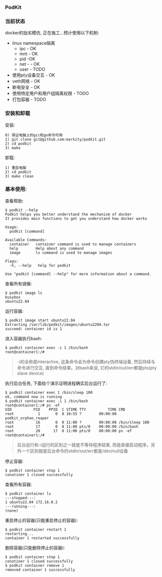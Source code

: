 ### PodKit

### 当前状态

docker的拙劣模仿, 正在施工...预计使用以下机制:

- linux namespace隔离
    - ipc - OK
    - mnt - OK
    - pid -OK
    - net - - OK
    - user - TODO
- 使用pty设备交互 - OK
- veth网络 - OK
- 断电安全 - OK
- 使用特定用户和用户组隔离权限 - TODO
- 打包容器 - TODO

### 安装和卸载

安装:

```
0) 保证电脑上的gcc和go命令可用
1) git clone git@github.com:markity/podkit.git
2) cd podkit
3) make
```

卸载:

```
1) 重启电脑
2) cd podkit
3) make clean
```

### 基本使用:

查看帮助:

```
$ podkit --help
Podkit helps you better understand the mechanism of docker
It provides main functions to get you understand how docker works

Usage:
  podkit [command]

Available Commands:
  container   container command is used to manage containers
  help        Help about any command
  image       ls command is used to manage images

Flags:
  -h, --help   help for podkit

Use "podkit [command] --help" for more information about a command.
```

查看所有镜像:

```
$ podkit image ls
busybox
ubuntu22.04
```

运行容器:

```
$ podkit image start ubuntu22.04
Extracting /var/lib/podkit/images/ubuntu2204.tar
succeed: container id is 1
```

进入容器执行bash:

```
$ podkit container exec -i 1 /bin/bash
root@container1:/# 
```

> -i的全称是interactive, 这条命令会为命令创建pty伪终端设备, 然后持续与命令进行交互, 直到命令结束。对bash来说, 它的stdin/out/err都是pts(pty slave device)

执行后台任务, 下面给个演示证明进程确实后台运行了:

```
$ podkit container exec 1 /bin/sleep 100
ok, command now is running
$ podkit container exec -i 1 /bin/bash
root@container1:/# ps -ef
UID          PID    PPID  C STIME TTY          TIME CMD
root           1       0  0 10:55 ?        00:00:00 podkit_orphan_reaper
root          16       0  0 11:00 ?        00:00:00 /bin/sleep 100
root          17       0  0 11:00 pts/0    00:00:00 /bin/bash
root          20      17  0 11:00 pts/0    00:00:00 ps -ef
root@container1:/# 
```

> 后台运行和-i运行的区别之一就是不等待程序结束, 而是直接启动程序。另外一个区别就是后台命令的stdin/out/err都是/dev/null设备

停止容器:

```
$ podkit container stop 1
conatiner 1 closed successfully
```

查看所有容器:

```
$ podkit container ls
---stopped---:
1 ubuntu22.04 172.16.0.2
---running---:
(none)
```

重启停止的容器(只能重启停止的容器):

```
$ podkit container restart 1
restarting...
container 1 restarted successfully
```

删除容器(只能删除停止的容器):

```
$ podkit container stop 1
conatiner 1 closed successfully
$ podkit container remove 1
removed container 1 successfully
```